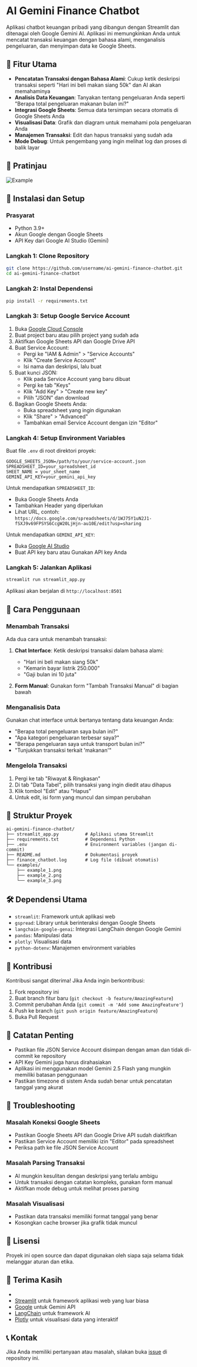 

# AI Gemini Finance Chatbot

Aplikasi chatbot keuangan pribadi yang dibangun dengan Streamlit dan ditenagai oleh Google Gemini AI. Aplikasi ini memungkinkan Anda untuk mencatat transaksi keuangan dengan bahasa alami, menganalisis pengeluaran, dan menyimpan data ke Google Sheets.

## 🌟 Fitur Utama

- **Pencatatan Transaksi dengan Bahasa Alami**: Cukup ketik deskripsi transaksi seperti "Hari ini beli makan siang 50k" dan AI akan memahaminya
- **Analisis Data Keuangan**: Tanyakan tentang pengeluaran Anda seperti "Berapa total pengeluaran makanan bulan ini?"
- **Integrasi Google Sheets**: Semua data tersimpan secara otomatis di Google Sheets Anda
- **Visualisasi Data**: Grafik dan diagram untuk memahami pola pengeluaran Anda
- **Manajemen Transaksi**: Edit dan hapus transaksi yang sudah ada
- **Mode Debug**: Untuk pengembang yang ingin melihat log dan proses di balik layar

## 📸 Pratinjau

![Example](examples/example_2.png)

## 🚀 Instalasi dan Setup

### Prasyarat

- Python 3.9+
- Akun Google dengan Google Sheets
- API Key dari Google AI Studio (Gemini)

### Langkah 1: Clone Repository

```bash
git clone https://github.com/username/ai-gemini-finance-chatbot.git
cd ai-gemini-finance-chatbot
```

### Langkah 2: Instal Dependensi

```bash
pip install -r requirements.txt
```

### Langkah 3: Setup Google Service Account

1. Buka [Google Cloud Console](https://console.cloud.google.com/)
2. Buat project baru atau pilih project yang sudah ada
3. Aktifkan Google Sheets API dan Google Drive API
4. Buat Service Account:
   - Pergi ke "IAM & Admin" > "Service Accounts"
   - Klik "Create Service Account"
   - Isi nama dan deskripsi, lalu buat
5. Buat kunci JSON:
   - Klik pada Service Account yang baru dibuat
   - Pergi ke tab "Keys"
   - Klik "Add Key" > "Create new key"
   - Pilih "JSON" dan download
6. Bagikan Google Sheets Anda:
   - Buka spreadsheet yang ingin digunakan
   - Klik "Share" > "Advanced"
   - Tambahkan email Service Account dengan izin "Editor"

### Langkah 4: Setup Environment Variables

Buat file `.env` di root direktori proyek:

```
GOOGLE_SHEETS_JSON=/path/to/your/service-account.json
SPREADSHEET_ID=your_spreadsheet_id
SHEET_NAME = your_sheet_name
GEMINI_API_KEY=your_gemini_api_key
```

Untuk mendapatkan `SPREADSHEET_ID`:
- Buka Google Sheets Anda
- Tambahkan Header yang diperlukan
- Lihat URL, contoh: `https://docs.google.com/spreadsheets/d/1WJ75Y1uN2J1-fSXJ9v69FPSYS6CcgW20LjHjn-au10E/edit?usp=sharing`

Untuk mendapatkan `GEMINI_API_KEY`:
- Buka [Google AI Studio](https://makersuite.google.com/app/apikey)
- Buat API key baru atau Gunakan API key Anda

### Langkah 5: Jalankan Aplikasi

```bash
streamlit run streamlit_app.py
```

Aplikasi akan berjalan di `http://localhost:8501`

## 📖 Cara Penggunaan

### Menambah Transaksi

Ada dua cara untuk menambah transaksi:

1. **Chat Interface**: Ketik deskripsi transaksi dalam bahasa alami:
   - "Hari ini beli makan siang 50k"
   - "Kemarin bayar listrik 250.000"
   - "Gaji bulan ini 10 juta"

2. **Form Manual**: Gunakan form "Tambah Transaksi Manual" di bagian bawah

### Menganalisis Data

Gunakan chat interface untuk bertanya tentang data keuangan Anda:
- "Berapa total pengeluaran saya bulan ini?"
- "Apa kategori pengeluaran terbesar saya?"
- "Berapa pengeluaran saya untuk transport bulan ini?"
- "Tunjukkan transaksi terkait 'makanan'"

### Mengelola Transaksi

1. Pergi ke tab "Riwayat & Ringkasan"
2. Di tab "Data Tabel", pilih transaksi yang ingin diedit atau dihapus
3. Klik tombol "Edit" atau "Hapus"
4. Untuk edit, isi form yang muncul dan simpan perubahan

## 📁 Struktur Proyek

```
ai-gemini-finance-chatbot/
├── streamlit_app.py          # Aplikasi utama Streamlit
├── requirements.txt          # Dependensi Python
├── .env                      # Environment variables (jangan di-commit)
├── README.md                 # Dokumentasi proyek
├── finance_chatbot.log       # Log file (dibuat otomatis)
└── examples/
    ├── example_1.png
    ├── example_2.png
    └── example_3.png
```

## 🛠️ Dependensi Utama

- `streamlit`: Framework untuk aplikasi web
- `gspread`: Library untuk berinteraksi dengan Google Sheets
- `langchain-google-genai`: Integrasi LangChain dengan Google Gemini
- `pandas`: Manipulasi data
- `plotly`: Visualisasi data
- `python-dotenv`: Manajemen environment variables

## 🤝 Kontribusi

Kontribusi sangat diterima! Jika Anda ingin berkontribusi:

1. Fork repository ini
2. Buat branch fitur baru (`git checkout -b feature/AmazingFeature`)
3. Commit perubahan Anda (`git commit -m 'Add some AmazingFeature'`)
4. Push ke branch (`git push origin feature/AmazingFeature`)
5. Buka Pull Request

## 📝 Catatan Penting

- Pastikan file JSON Service Account disimpan dengan aman dan tidak di-commit ke repository
- API Key Gemini juga harus dirahasiakan
- Aplikasi ini menggunakan model Gemini 2.5 Flash yang mungkin memiliki batasan penggunaan
- Pastikan timezone di sistem Anda sudah benar untuk pencatatan tanggal yang akurat

## 🐞 Troubleshooting

### Masalah Koneksi Google Sheets

- Pastikan Google Sheets API dan Google Drive API sudah diaktifkan
- Pastikan Service Account memiliki izin "Editor" pada spreadsheet
- Periksa path ke file JSON Service Account

### Masalah Parsing Transaksi

- AI mungkin kesulitan dengan deskripsi yang terlalu ambigu
- Untuk transaksi dengan catatan kompleks, gunakan form manual
- Aktifkan mode debug untuk melihat proses parsing

### Masalah Visualisasi

- Pastikan data transaksi memiliki format tanggal yang benar
- Kosongkan cache browser jika grafik tidak muncul

## 📄 Lisensi

Proyek ini open source dan dapat digunakan oleh siapa saja selama tidak melanggar aturan dan etika.

## 🙏 Terima Kasih

- 
- [Streamlit](https://streamlit.io/) untuk framework aplikasi web yang luar biasa
- [Google](https://ai.google.dev/) untuk Gemini API
- [LangChain](https://langchain.com/) untuk framework AI
- [Plotly](https://plotly.com/) untuk visualisasi data yang interaktif

## 📞 Kontak

Jika Anda memiliki pertanyaan atau masalah, silakan buka [issue](https://github.com/username/mabot-project/issues) di repository ini.